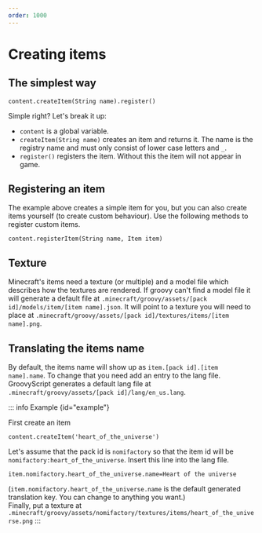 ```yaml
---
order: 1000
---
```


# Creating items

## The simplest way

```groovy:no-line-numbers
content.createItem(String name).register()
```

Simple right?
Let's break it up:

- `content` is a global variable.
- `createItem(String name)` creates an item and returns it. The name is the registry name and must only consist of lower
  case letters and `_`.
- `register()` registers the item. Without this the item will not appear in game.

## Registering an item

The example above creates a simple item for you, but you can also create items yourself (to create custom behaviour).
Use the following methods to register custom items.

```groovy:no-line-numbers
content.registerItem(String name, Item item)
```

## Texture

Minecraft's items need a texture (or multiple) and a model file which describes how the textures are rendered. If groovy
can't find a model file it will generate a default file
at `.minecraft/groovy/assets/[pack id]/models/item/[item name].json`.
It will point to a texture you will need to place
at `.minecraft/groovy/assets/[pack id]/textures/items/[item name].png`.

## Translating the items name

By default, the items name will show up as `item.[pack id].[item name].name`. To change that you need add an entry to
the lang file. GroovyScript generates a default lang file at `.minecraft/groovy/assets/[pack id]/lang/en_us.lang`.

::: info Example {id="example"}

  First create an item

  ```groovy:no-line-numbers
  content.createItem('heart_of_the_universe')
  ```

  Let's assume that the pack id is `nomifactory` so that the item id will be `nomifactory:heart_of_the_universe`.
  Insert this line into the lang file.

  ```ini:no-line-numbers
  item.nomifactory.heart_of_the_universe.name=Heart of the universe
  ```

  (`item.nomifactory.heart_of_the_universe.name` is the default generated translation key. You can change to anything you want.) <br>
  Finally, put a texture at `.minecraft/groovy/assets/nomifactory/textures/items/heart_of_the_universe.png`
:::
